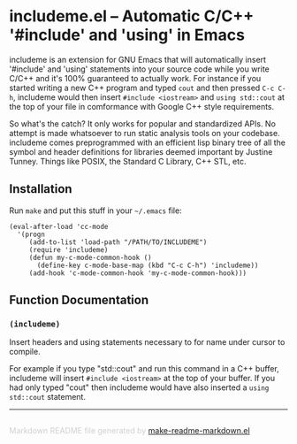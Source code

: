 includeme.el – Automatic C/C++ '#include' and 'using' in Emacs
==============================================================

includeme is an extension for GNU Emacs that will automatically insert
'#include' and 'using' statements into your source code while you write
C/C++ and it's 100% guaranteed to actually work. For instance if you started
writing a new C++ program and typed `cout` and then pressed `C-c C-h`,
includeme would then insert `#include <iostream>` and `using std::cout` at
the top of your file in comformance with Google C++ style requirements.

So what's the catch? It only works for popular and standardized APIs. No
attempt is made whatsoever to run static analysis tools on your codebase.
includeme comes preprogrammed with an efficient lisp binary tree of all the
symbol and header definitions for libraries deemed important by Justine
Tunney. Things like POSIX, the Standard C Library, C++ STL, etc.

Installation
------------

Run `make` and put this stuff in your `~/.emacs` file:

    (eval-after-load 'cc-mode
      '(progn
         (add-to-list 'load-path "/PATH/TO/INCLUDEME")
         (require 'includeme)
         (defun my-c-mode-common-hook ()
           (define-key c-mode-base-map (kbd "C-c C-h") 'includeme))
         (add-hook 'c-mode-common-hook 'my-c-mode-common-hook)))

Function Documentation
----------------------

### `(includeme)`

Insert headers and using statements necessary to for name
under cursor to compile.

For example if you type "std::cout" and run this command in a
C++ buffer, includeme will insert `#include <iostream>` at the
top of your buffer. If you had only typed "cout" then includeme
would have also inserted a `using std::cout` statement.

-----
<div style="padding-top:15px;color: #d0d0d0;">
Markdown README file generated by
<a href="https://github.com/mgalgs/make-readme-markdown">make-readme-markdown.el</a>
</div>

